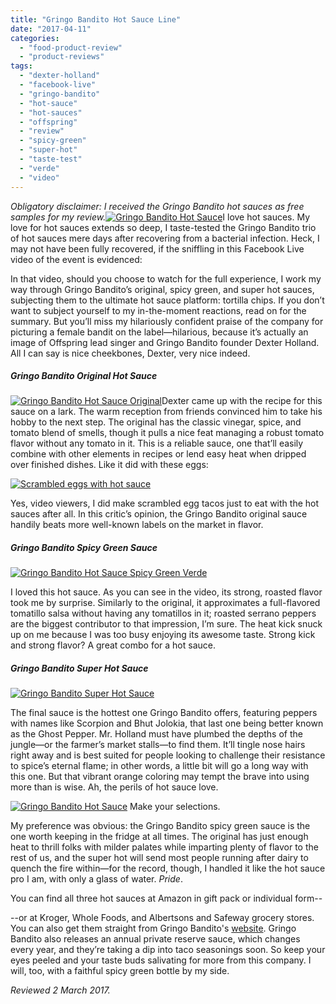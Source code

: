 ```yaml
---
title: "Gringo Bandito Hot Sauce Line"
date: "2017-04-11"
categories:
  - "food-product-review"
  - "product-reviews"
tags:
  - "dexter-holland"
  - "facebook-live"
  - "gringo-bandito"
  - "hot-sauce"
  - "hot-sauces"
  - "offspring"
  - "review"
  - "spicy-green"
  - "super-hot"
  - "taste-test"
  - "verde"
  - "video"
---
```


_Obligatory disclaimer: I received the Gringo Bandito hot sauces as free samples for my review._[![Gringo Bandito Hot Sauce](http://s3.amazonaws.com/thegourmez-wpmedia/2017/04/Gringo-Bandito-02-408x500.jpg)](http://s3.amazonaws.com/thegourmez-wpmedia/2017/04/Gringo-Bandito-02.jpg)I love hot sauces. My love for hot sauces extends so deep, I taste-tested the Gringo Bandito trio of hot sauces mere days after recovering from a bacterial infection. Heck, I may not have been fully recovered, if the sniffling in this Facebook Live video of the event is evidenced:

In that video, should you choose to watch for the full experience, I work my way through Gringo Bandito’s original, spicy green, and super hot sauces, subjecting them to the ultimate hot sauce platform: tortilla chips. If you don’t want to subject yourself to my in-the-moment reactions, read on for the summary. But you’ll miss my hilariously confident praise of the company for picturing a female bandit on the label—hilarious, because it’s actually an image of Offspring lead singer and Gringo Bandito founder Dexter Holland. All I can say is nice cheekbones, Dexter, very nice indeed.

##### Gringo Bandito Original Hot Sauce

[![Gringo Bandito Hot Sauce Original](http://s3.amazonaws.com/thegourmez-wpmedia/2017/04/Gringo-Bandito-05-318x500.jpg)](http://s3.amazonaws.com/thegourmez-wpmedia/2017/04/Gringo-Bandito-05.jpg)Dexter came up with the recipe for this sauce on a lark. The warm reception from friends convinced him to take his hobby to the next step. The original has the classic vinegar, spice, and tomato blend of smells, though it pulls a nice feat managing a robust tomato flavor without any tomato in it. This is a reliable sauce, one that’ll easily combine with other elements in recipes or lend easy heat when dripped over finished dishes. Like it did with these eggs:

[![Scrambled eggs with hot sauce](http://s3.amazonaws.com/thegourmez-wpmedia/2017/04/Gringo-Bandito-08-500x343.jpg)](http://s3.amazonaws.com/thegourmez-wpmedia/2017/04/Gringo-Bandito-08.jpg)

Yes, video viewers, I did make scrambled egg tacos just to eat with the hot sauces after all. In this critic’s opinion, the Gringo Bandito original sauce handily beats more well-known labels on the market in flavor.

##### Gringo Bandito Spicy Green Sauce

[![Gringo Bandito Hot Sauce Spicy Green Verde](http://s3.amazonaws.com/thegourmez-wpmedia/2017/04/Gringo-Bandito-04-326x500.jpg)](http://s3.amazonaws.com/thegourmez-wpmedia/2017/04/Gringo-Bandito-04.jpg)

I loved this hot sauce. As you can see in the video, its strong, roasted flavor took me by surprise. Similarly to the original, it approximates a full-flavored tomatillo salsa without having any tomatillos in it; roasted serrano peppers are the biggest contributor to that impression, I’m sure. The heat kick snuck up on me because I was too busy enjoying its awesome taste. Strong kick and strong flavor? A great combo for a hot sauce.

##### Gringo Bandito Super Hot Sauce

[![Gringo Bandito Super Hot Sauce](http://s3.amazonaws.com/thegourmez-wpmedia/2017/04/Gringo-Bandito-03-369x500.jpg)](http://s3.amazonaws.com/thegourmez-wpmedia/2017/04/Gringo-Bandito-03.jpg)

The final sauce is the hottest one Gringo Bandito offers, featuring peppers with names like Scorpion and Bhut Jolokia, that last one being better known as the Ghost Pepper. Mr. Holland must have plumbed the depths of the jungle—or the farmer’s market stalls—to find them. It’ll tingle nose hairs right away and is best suited for people looking to challenge their resistance to spice’s eternal flame; in other words, a little bit will go a long way with this one. But that vibrant orange coloring may tempt the brave into using more than is wise. Ah, the perils of hot sauce love.




<div class="caption">

[![Gringo Bandito Hot Sauce](http://s3.amazonaws.com/thegourmez-wpmedia/2017/04/Gringo-Bandito-06-500x320.jpg)](http://s3.amazonaws.com/thegourmez-wpmedia/2017/04/Gringo-Bandito-06.jpg) Make your selections.</div>


My preference was obvious: the Gringo Bandito spicy green sauce is the one worth keeping in the fridge at all times. The original has just enough heat to thrill folks with milder palates while imparting plenty of flavor to the rest of us, and the super hot will send most people running after dairy to quench the fire within—for the record, though, I handled it like the hot sauce pro I am, with only a glass of water. _Pride_.

You can find all three hot sauces at Amazon in gift pack or individual form--

\--or at Kroger, Whole Foods, and Albertsons and Safeway grocery stores. You can also get them straight from Gringo Bandito's [website](http://gringobandito.com/index.php#News). Gringo Bandito also releases an annual private reserve sauce, which changes every year, and they’re taking a dip into taco seasonings soon. So keep your eyes peeled and your taste buds salivating for more from this company. I will, too, with a faithful spicy green bottle by my side.

_Reviewed 2 March 2017._
